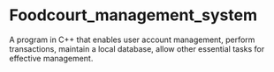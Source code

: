 # Foodcourt_management_system
A program in C++ that enables user account management, perform transactions, maintain a local database, allow other essential tasks for effective management.
